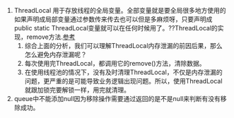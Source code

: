 1. ThreadLocal 用于存放线程的全局变量。全部变量就是要全局很多地方使用的如果声明成局部变量通过参数传来传去也可以但是多麻烦呀，只要声明成public static 
ThreadLocal变量就可以在任何时候用了。??ThreadLocal的实现，remove方法.[参考](http://blog.xiaohansong.com/2016/08/06/ThreadLocal-memory-leak/)                
      1. 综合上面的分析，我们可以理解ThreadLocal内存泄漏的前因后果，那么怎么避免内存泄漏呢？     
      1. 每次使用完ThreadLocal，都调用它的remove()方法，清除数据。      
      1. 在使用线程池的情况下，没有及时清理ThreadLocal，不仅是内存泄漏的问题，更严重的是可能导致业务逻辑出现问题。所以，使用ThreadLocal就跟加锁完要解锁一样，用完就清理。
1. queue中不能添加null因为移除操作需要通过返回的是不是null来判断有没有移除成功。     

